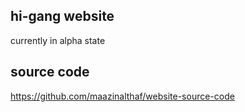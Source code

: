 ## hi-gang website
currently in alpha state
## source code
https://github.com/maazinalthaf/website-source-code
